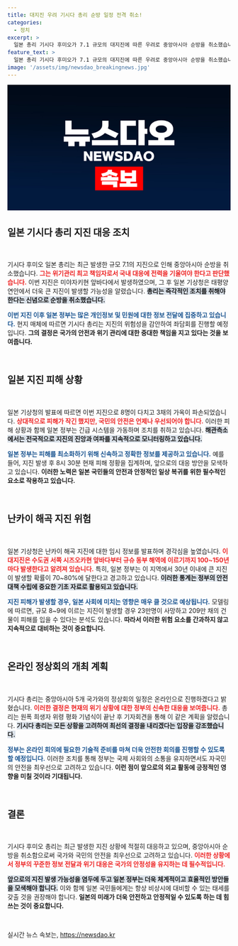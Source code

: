 ```yaml
---
title: 대지진 우려 기시다 총리 순방 일정 전격 취소!
categories:
  - 정치
excerpt: >
  일본 총리 기시다 후미오가 7.1 규모의 대지진에 따른 우려로 중앙아시아 순방을 취소했습니다. 정부 대응에 집중하겠다며 우려를 전한 그, 더 큰 지진의 그림자가 드리운 상황 속에서 일본은 어떤 대처를 할까요?
feature_text: >
  일본 총리 기시다 후미오가 7.1 규모의 대지진에 따른 우려로 중앙아시아 순방을 취소했습니다. 정부 대응에 집중하겠다며 우려를 전한 그, 더 큰 지진의 그림자가 드리운 상황 속에서 일본은 어떤 대처를 할까요?
image: '/assets/img/newsdao_breakingnews.jpg'
---
```


<p><img src="/assets/img/newsdao_breakingnews.jpg" alt="ontimetimes 속보" /></p>

<h2 data-ke-size="size26">일본 기시다 총리 지진 대응 조치</h2>

<p data-ke-size="size16">&nbsp;</p>

<p>기시다 후미오 일본 총리는 최근 발생한 규모 7.1의 지진으로 인해 중앙아시아 순방을 취소했습니다. <b><span style="color: #ee2323;">그는 위기관리 최고 책임자로서 국내 대응에 전력을 기울여야 한다고 판단했습니다.</span></b> 이번 지진은 미야자키현 앞바다에서 발생하였으며, 그 후 일본 기상청은 태평양 연안에서 더욱 큰 지진이 발생할 가능성을 알렸습니다. <b><span style="background-color: #21538527;">총리는 즉각적인 조치를 취해야 한다는 신념으로 순방을 취소했습니다.</span></b></p>

<p><b><span style="color: #1a5490;">이번 지진 이후 일본 정부는 많은 개인정보 및 민원에 대한 정보 전달에 집중하고 있습니다.</span></b> 현지 매체에 따르면 기시다 총리는 지진의 위험성을 감안하여 좌담회를 진행할 예정입니다. <b>그의 결정은 국가의 안전과 위기 관리에 대한 중대한 책임을 지고 있다는 것을 보여줍니다.</b></p>

<p data-ke-size="size16">&nbsp;</p>

<h2 data-ke-size="size26">일본 지진 피해 상황</h2>

<p data-ke-size="size16">&nbsp;</p>

<p>일본 기상청의 발표에 따르면 이번 지진으로 8명이 다치고 3채의 가옥이 파손되었습니다. <b><span style="color: #ee2323;">상대적으로 피해가 작긴 했지만, 국민의 안전은 언제나 우선되어야 합니다.</span></b> 이러한 피해 상황과 함께 일본 정부는 긴급 시스템을 가동하며 조치를 취하고 있습니다. <b><span style="background-color: #21538527;">해관측소에서는 전국적으로 지진의 진앙과 여파를 지속적으로 모니터링하고 있습니다.</span></b></p>

<p><b><span style="color: #1a5490;">일본 정부는 피해를 최소화하기 위해 신속하고 정확한 정보를 제공하고 있습니다.</span></b> 예를 들어, 지진 발생 후 8시 30분 현재 피해 정황을 집계하며, 앞으로의 대응 방안을 모색하고 있습니다. <b>이러한 노력은 일본 국민들의 안전과 안정적인 일상 복귀를 위한 필수적인 요소로 작용하고 있습니다.</b></p>

<p data-ke-size="size16">&nbsp;</p>

<h2 data-ke-size="size26">난카이 해곡 지진 위험</h2>

<p data-ke-size="size16">&nbsp;</p>

<p>일본 기상청은 난카이 해곡 지진에 대한 임시 정보를 발표하며 경각심을 높였습니다. <b><span style="color: #ee2323;">이 대지진은 수도권 서쪽 시즈오카현 앞바다부터 규슈 동부 해역에 이르기까지 100~150년마다 발생한다고 알려져 있습니다.</span></b> 특히, 일본 정부는 이 지역에서 30년 이내에 큰 지진이 발생할 확률이 70~80%에 달한다고 경고하고 있습니다. <b><span style="background-color: #21538527;">이러한 통계는 정부의 안전대책 수립에 중요한 기초 자료로 활용되고 있습니다.</span></b></p>

<p><b><span style="color: #1a5490;">지진 피해가 발생할 경우, 일본 사회에 미치는 영향은 매우 클 것으로 예상됩니다.</span></b> 모델링에 따르면, 규모 8~9에 이르는 지진이 발생할 경우 23만명이 사망하고 209만 채의 건물이 피해를 입을 수 있다는 분석도 있습니다. <b>따라서 이러한 위험 요소를 간과하지 않고 지속적으로 대비하는 것이 중요합니다.</b></p>

<p data-ke-size="size16">&nbsp;</p>

<h2 data-ke-size="size26">온라인 정상회의 개최 계획</h2>

<p data-ke-size="size16">&nbsp;</p>

<p>기시다 총리는 중앙아시아 5개 국가와의 정상회의 일정은 온라인으로 진행하겠다고 밝혔습니다. <b><span style="color: #ee2323;">이러한 결정은 현재의 위기 상황에 대한 정부의 신속한 대응을 보여줍니다.</span></b> 총리는 원폭 희생자 위령 평화 기념식이 끝난 후 기자회견을 통해 이 같은 계획을 알렸습니다. <b><span style="background-color: #21538527;">기시다 총리는 모든 상황을 고려하여 최선의 결정을 내리겠다는 입장을 강조했습니다.</span></b></p>

<p><b><span style="color: #1a5490;">정부는 온라인 회의에 필요한 기술적 준비를 마쳐 더욱 안전한 회의를 진행할 수 있도록 할 예정입니다.</span></b> 이러한 조치를 통해 정부는 국제 사회와의 소통을 유지하면서도 자국민의 안전을 최우선으로 고려하고 있습니다. <b>이런 점이 앞으로의 외교 활동에 긍정적인 영향을 미칠 것이라 기대됩니다.</b></p>

<p data-ke-size="size16">&nbsp;</p>

<h2 data-ke-size="size26">결론</h2>

<p data-ke-size="size16">&nbsp;</p>

<p>기시다 후미오 총리는 최근 발생한 지진 상황에 적절히 대응하고 있으며, 중앙아시아 순방을 취소함으로써 국가와 국민의 안전을 최우선으로 고려하고 있습니다. <b><span style="color: #ee2323;">이러한 상황에서 정부의 꾸준한 정보 전달과 위기 대응은 국가의 안정성을 유지하는 데 필수적입니다.</span></b></p>

<p><b><span style="background-color: #21538527;">앞으로의 지진 발생 가능성을 염두에 두고 일본 정부는 더욱 체계적이고 효율적인 방안들을 모색해야 합니다.</span></b> 이와 함께 일본 국민들에게는 항상 비상시에 대비할 수 있는 태세를 갖출 것을 권장해야 합니다. <b>일본의 미래가 더욱 안전하고 안정적일 수 있도록 하는 데 힘쓰는 것이 중요합니다.</b></p>

<p data-ke-size="size16">&nbsp;</p>
실시간 뉴스 속보는, <a href="https://newsdao.kr" rel="dofollow">https://newsdao.kr</a>


